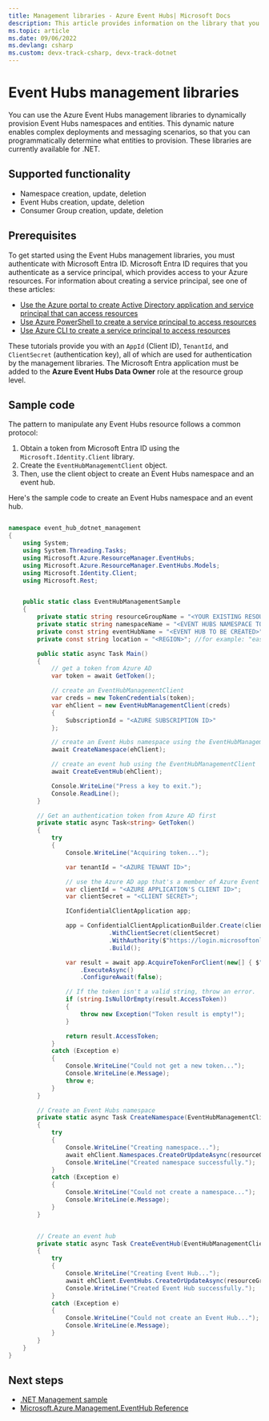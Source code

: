 ```yaml
---
title: Management libraries - Azure Event Hubs| Microsoft Docs
description: This article provides information on the library that you can use to manage Azure Event Hubs namespaces and entities from .NET.
ms.topic: article
ms.date: 09/06/2022
ms.devlang: csharp
ms.custom: devx-track-csharp, devx-track-dotnet
---
```


# Event Hubs management libraries

You can use the Azure Event Hubs management libraries to dynamically provision Event Hubs namespaces and entities. This dynamic nature enables complex deployments and messaging scenarios, so that you can programmatically determine what entities to provision. These libraries are currently available for .NET.

## Supported functionality

* Namespace creation, update, deletion
* Event Hubs creation, update, deletion
* Consumer Group creation, update, deletion

## Prerequisites

To get started using the Event Hubs management libraries, you must authenticate with Microsoft Entra ID. Microsoft Entra ID requires that you authenticate as a service principal, which provides access to your Azure resources. For information about creating a service principal, see one of these articles:  

* [Use the Azure portal to create Active Directory application and service principal that can access resources](../active-directory/develop/howto-create-service-principal-portal.md)
* [Use Azure PowerShell to create a service principal to access resources](../active-directory/develop/howto-authenticate-service-principal-powershell.md)
* [Use Azure CLI to create a service principal to access resources](/cli/azure/create-an-azure-service-principal-azure-cli)

These tutorials provide you with an `AppId` (Client ID), `TenantId`, and `ClientSecret` (authentication key), all of which are used for authentication by the management libraries. The Microsoft Entra application must be added to the **Azure Event Hubs Data Owner** role at the resource group level.

## Sample code

The pattern to manipulate any Event Hubs resource follows a common protocol:

1. Obtain a token from Microsoft Entra ID using the `Microsoft.Identity.Client` library.
1. Create the `EventHubManagementClient` object.
1. Then, use the client object to create an Event Hubs namespace and an event hub. 

Here's the sample code to create an Event Hubs namespace and an event hub.

```csharp

namespace event_hub_dotnet_management
{
	using System;
	using System.Threading.Tasks;
	using Microsoft.Azure.ResourceManager.EventHubs;
	using Microsoft.Azure.ResourceManager.EventHubs.Models;
	using Microsoft.Identity.Client;
	using Microsoft.Rest;


	public static class EventHubManagementSample
	{
		private static string resourceGroupName = "<YOUR EXISTING RESOURCE GROUP NAME>";
		private static string namespaceName = "<EVENT HUBS NAMESPACE TO BE CREATED>";
		private const string eventHubName = "<EVENT HUB TO BE CREATED>";
		private const string location = "<REGION>"; //for example: "eastus"

		public static async Task Main()
		{
			// get a token from Azure AD 
			var token = await GetToken();

			// create an EventHubManagementClient 
			var creds = new TokenCredentials(token);
			var ehClient = new EventHubManagementClient(creds)
			{
				SubscriptionId = "<AZURE SUBSCRIPTION ID>"
			};

			// create an Event Hubs namespace using the EventHubManagementClient
			await CreateNamespace(ehClient);

			// create an event hub using the EventHubManagementClient
			await CreateEventHub(ehClient);

			Console.WriteLine("Press a key to exit.");
			Console.ReadLine();
		}

		// Get an authentication token from Azure AD first
		private static async Task<string> GetToken()
		{
			try
			{
				Console.WriteLine("Acquiring token...");

				var tenantId = "<AZURE TENANT ID>";

				// use the Azure AD app that's a member of Azure Event Hubs Data Owner role at the resource group level
				var clientId = "<AZURE APPLICATION'S CLIENT ID>";
				var clientSecret = "<CLIENT SECRET>";

				IConfidentialClientApplication app;

				app = ConfidentialClientApplicationBuilder.Create(clientId)
							.WithClientSecret(clientSecret)
							.WithAuthority($"https://login.microsoftonline.com/{tenantId}")
							.Build();

				var result = await app.AcquireTokenForClient(new[] { $"https://management.core.windows.net/.default" })
					.ExecuteAsync()
					.ConfigureAwait(false);

				// If the token isn't a valid string, throw an error.
				if (string.IsNullOrEmpty(result.AccessToken))
				{
					throw new Exception("Token result is empty!");
				}

				return result.AccessToken;
			}
			catch (Exception e)
			{
				Console.WriteLine("Could not get a new token...");
				Console.WriteLine(e.Message);
				throw e;
			}
		}

		// Create an Event Hubs namespace
		private static async Task CreateNamespace(EventHubManagementClient ehClient)
		{
			try
			{
				Console.WriteLine("Creating namespace...");
				await ehClient.Namespaces.CreateOrUpdateAsync(resourceGroupName, namespaceName, new EHNamespace { Location = location });
				Console.WriteLine("Created namespace successfully.");
			}
			catch (Exception e)
			{
				Console.WriteLine("Could not create a namespace...");
				Console.WriteLine(e.Message);
			}
		}


		// Create an event hub
		private static async Task CreateEventHub(EventHubManagementClient ehClient)
		{
			try
			{
				Console.WriteLine("Creating Event Hub...");
				await ehClient.EventHubs.CreateOrUpdateAsync(resourceGroupName, namespaceName, eventHubName, new Eventhub());
				Console.WriteLine("Created Event Hub successfully.");
			}
			catch (Exception e)
			{
				Console.WriteLine("Could not create an Event Hub...");
				Console.WriteLine(e.Message);
			}
		}
	}
}
```

## Next steps
* [.NET Management sample](https://github.com/Azure-Samples/event-hubs-dotnet-management/)
* [Microsoft.Azure.Management.EventHub Reference](/dotnet/api/Microsoft.Azure.Management.EventHub) 
